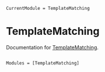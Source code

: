 ```@meta
CurrentModule = TemplateMatching
```

# TemplateMatching

Documentation for [TemplateMatching](https://github.com/mleseach/TemplateMatching.jl).

```@index
```

```@autodocs
Modules = [TemplateMatching]
```
